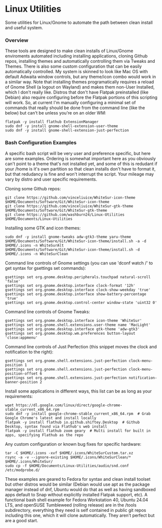 # Linux Utilities
 Some utilities for Linux/Gnome to automate the path between clean install and useful system.

### Overview
These tools are designed to make clean installs of Linux/Gnome enviroments automated including installing applications, cloning Github repos, installing themes and automatically controlling them via Tweaks and Themes.  There is also some custom configuration that can be easily automatically controlled.  My system is skinned to look like Mac OS with default Adwaita window controls, but any theme/icon combo would work in a similar way.  Note that installing themes programatically requires a reload of Gnome Shell (a logout on Wayland) and makes them non-User Installed, which I don't really like.  Distros that don't have Flatpak preinstalled (like Debian) also require configuring before the Flatpak portions of this scripting will work.  So, at current I'm manually configuring a minimal set of commands that really should be done from the command line (like the below) but can't be unless you're on an older WM:

```
flatpak -y install flathub ExtensionManager
sudo dnf -y install gnome-shell-extension-user-theme
sudo dnf -y install gnome-shell-extension-just-perfection
```
### Bash Configuration Examples
A specific bash script will be very user and preference specific, but here are some examples.  Ordering is somewhat important here as you obviously can't point to a theme that's not installed yet, and some of this is redudant if your /home is it's own partition so that clean installs don't have to format it, but that redudancy is fine and won't interrupt the script.  Your mileage may vary by distro and user specific requirements.

Cloning some Github repos:
```
git clone https://github.com/vinceliuice/WhiteSur-icon-theme $HOME/Documents/Software/Git/WhiteSur-icon-theme
git clone https://github.com/vinceliuice/WhiteSur-gtk-theme $HOME/Documents/Software/Git/WhiteSur-gtk-theme
git clone https://github.com/washburn24/Linux-Utilities $HOME/Documents/Linux-Utilities
```
Installing some GTK and icon themes:
```
sudo dnf -y install gnome-tweaks adw-gtk3-theme yaru-theme
$HOME/Documents/Software/Git/WhiteSur-icon-theme/install.sh -a -d $HOME/.icons -n WhiteSurAlt
$HOME/Documents/Software/Git/WhiteSur-icon-theme/install.sh -d $HOME/.icons -n WhiteSurClean
```
Command line controls of Gnome settings (you can use 'dconf watch /' to get syntax for gsettings set commands):
```
gsettings set org.gnome.desktop.peripherals.touchpad natural-scroll 'false'
gsettings set org.gnome.desktop.interface clock-format '12h'
gsettings set org.gnome.desktop.interface clock-show-weekday 'true'
gsettings set org.gnome.desktop.interface show-battery-percentage 'true'
gsettings set org.gnome.desktop.control-center window-state 'uint32 0'
```
Command line controls of Gnome Tweaks:
```
gsettings set org.gnome.desktop.interface icon-theme 'WhiteSur'
gsettings set org.gnome.shell.extensions.user-theme name 'MacLight'
gsettings set org.gnome.desktop.interface gtk-theme 'adw-gtk3'
gsettings set org.gnome.desktop.wm.preferences button-layout 'close:appmenu'
```

Command line controls of Just Perfection (this snippet moves the clock and notification to the right):
```
gsettings set org.gnome.shell.extensions.just-perfection clock-menu-position 1
gsettings set org.gnome.shell.extensions.just-perfection clock-menu-position-offset 6
gsettings set org.gnome.shell.extensions.just-perfection notification-banner-position 2
```
Install some applications in different ways, this list can be as long as your requirements:
```
wget https://dl.google.com/linux/direct/google-chrome-stable_current_x86_64.rpm
sudo dnf -y install google-chrome-stable_current_x86_64.rpm  # Grab Google Chrome's latest and install locally
flatpak -y install flathub io.github.shiftey.Desktop  # Github Desktop, syntax found via Flathub's web install
flatpak -y install flathub zoom geary  # Multi install for built in apps, specifying Flathub as the repo
```
Any custom configuration or known bug fixes for specific hardware:
```
tar -C $HOME/.icons -xvf $HOME/.icons/WhiteSurCustom.tar.xz
rsync -a -v --ignore-existing $HOME/.icons/WhiteSurClean/* $HOME/.icons/WhiteSur/
sudo cp -f $HOME/Documents/Linux-Utilities/audio/snd.conf /etc/modprobe.d/
```
These examples are geared to Fedora for syntax and clean install toolset but other distros would be similar (Debian would use apt as the package manager instead of dnf, Ubuntu would do that as well as having sandboxed apps default to Snap without explicitly installed Flatpak support, etc).  A functional bash shell example for Fedora Workstation 40, Ubuntu 24.04 LTS, and openSUSE Tumbleweed (rolling release) are in the /tools subdirectory, everything they need is self contained in public git repos including this one, which it will clone automatically.  They aren't perfect but are a good start.